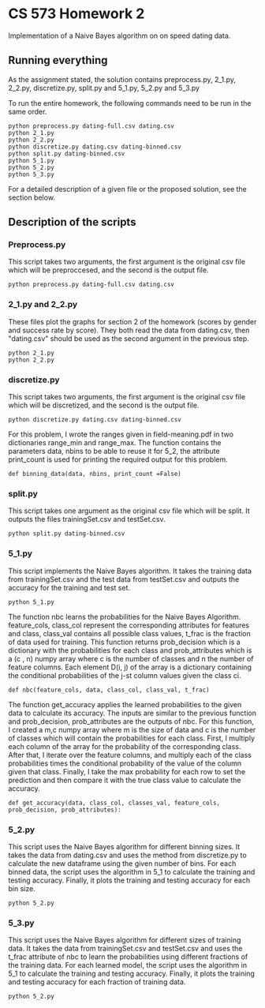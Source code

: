 # CS 573 Homework 2

Implementation of a Naive Bayes algorithm on on speed dating data.

## Running everything
As the assignment stated, the solution contains preprocess.py, 2_1.py, 2_2.py, discretize.py, split.py and 5_1.py, 5_2.py and 5_3.py 

To run the entire homework, the following commands need to be run in the same order.

```
python preprocess.py dating-full.csv dating.csv
python 2_1.py
python 2_2.py
python discretize.py dating.csv dating-binned.csv
python split.py dating-binned.csv
python 5_1.py
python 5_2.py
python 5_3.py
```
For a detailed description of a given file or the proposed solution, see the section below.

## Description of the scripts


### Preprocess.py

This script takes two arguments, the first argument is the original csv file which will be preproccesed, and the second is the output file.


```
python preprocess.py dating-full.csv dating.csv
```

### 2_1.py and 2_2.py

These files plot the graphs for section 2 of the homework (scores by gender and success rate by score). They both read the data from dating.csv, then "dating.csv" should be used as the second argument in the previous step.

```
python 2_1.py
python 2_2.py
```

### discretize.py

This script takes two arguments, the first argument is the original csv file which will be discretized, and the second is the output file.

```
python discretize.py dating.csv dating-binned.csv
```

For this problem, I wrote the ranges given in field-meaning.pdf in two dictionaries range_min and range_max. The function contains the parameters data, nbins to be able to reuse it for 5_2, the attribute print_count is used for printing the required output for this problem.

```
def binning_data(data, nbins, print_count =False)
```

### split.py

This script takes one argument as the original csv file which will be split. It outputs the files trainingSet.csv and testSet.csv.
```
python split.py dating-binned.csv
```

### 5_1.py

This script implements the Naive Bayes algorithm. It takes the training data from trainingSet.csv and the test data from testSet.csv and outputs the accuracy for the training and test set.
```
python 5_1.py
```

The function nbc learns the probabilities for the Naive Bayes Algorithm. 
feature_cols, class_col represent the corresponding attributes for features and class, class_val contains all possible class values, t_frac is the fraction of data used for training.
This function returns prob_decision which is a dictionary with the probabilities for each class and prob_attributes which is a (c , n) numpy array where c is the number of classes and n the number of feature columns. Each element D(i, j) of the array is a dictionary containing the conditional probabilities of the j-st column values given the class ci. 
```
def nbc(feature_cols, data, class_col, class_val, t_frac)
```

The function get_accuracy applies the learned probabilities to the given data to calculate its accuracy. The inputs are similar to the previous function and prob_decision, prob_attributes are the outputs of nbc.
For this function, I created a m,c numpy array where m is the size of data and c is the number of classes which will contain the probabilities for each class. First, I multiply each column of the array for the probability of the corresponding class. After that, I iterate over the feature columns, and multiply each of the class probabilities times the conditional probability of the value of the column given that class.
Finally, I take the max probability for each row to set the prediction and then compare it with the true class value to calculate the accuracy.

```
def get_accuracy(data, class_col, classes_val, feature_cols, prob_decision, prob_attributes):
```

### 5_2.py

This script uses the Naive Bayes algorithm for different binning sizes. It takes the data from dating.csv and uses the method from discretize.py to calculate the new dataframe using the given number of bins. For each binned data, the script uses the algorithm in 5_1 to calculate the training and testing accuracy. Finally, it plots the training and testing accuracy for each bin size.
```
python 5_2.py
```

### 5_3.py

This script uses the Naive Bayes algorithm for different sizes of training data. It takes the data from trainingSet.csv and testSet.csv and uses the t_frac attribute of nbc to learn the probabilities using different fractions of the training data. For each learned model, the script uses the algorithm in 5_1 to calculate the training and testing accuracy. Finally, it plots the training and testing accuracy for each fraction of training data.
```
python 5_2.py
```




